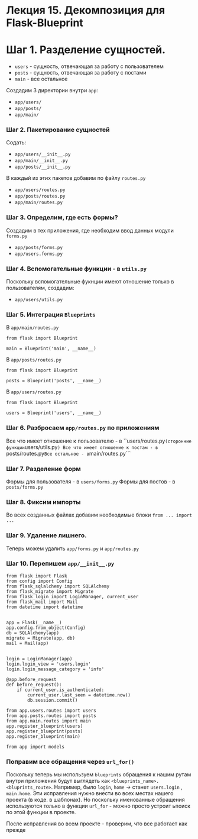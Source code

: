 # Лекция 15. Декомпозиция для Flask-Blueprint

# Шаг 1. Разделение сущностей.
* ```users``` - сущность, отвечающая за работу с пользователем
* ```posts``` - сущность, отвечающая за работу с постами
* ```main``` - все остальное

Создадим 3 директории внутри ```app```:
* ```app/users/```
* ```app/posts/```
* ```app/main/```

### Шаг 2. Пакетирование сущностей
Содать:
* ```app/users/__init__.py```
* ```app/main/__init__.py```
* ```app/posts/__init__.py```

В каждый из этих пакетов добавим по файлу ```routes.py```
* ```app/users/routes.py```
* ```app/posts/routes.py```
* ```app/main/routes.py```

### Шаг 3. Определим, где есть формы?
Создадим в тех приложения, где необходим ввод данных модули ```forms.py```
* ```app/posts/forms.py```
* ```app/users.forms.py```

### Шаг 4. Вспомогательные функции - в ```utils.py```
Поскольку вспомогательные фукнции имеют отношение только в пользователям, создадим:
* ```app/users/utils.py```


### Шаг 5. Интеграция ```Blueprints```
В ```app/main/routes.py```
```
from flask import Blueprint

main = Blueprint('main', __name__)
```

В ```app/posts/routes.py```
```
from flask import Blueprint

posts = Blueprint('posts', __name__)
```

В ```app/users/routes.py```
```
from flask import Blueprint

users = Blueprint('users', __name__)
```

### Шаг 6. Разбросаем ```app/routes.py``` по приложениям

Все что имеет отношение к пользователю - в ``users/routes.py``` (сторонние функции ```users/utils.py```)
Все что имеет отношение к постам - в ```posts/routes.py```
Все остальное - в ```main/routes.py```

### Шаг 7. Разделение форм
Формы для пользователя - в ```users/forms.py```
Формы для постов - в ```posts/forms.py```

### Шаг 8. Фиксим импорты
Во всех созданных файлах добавим необходимые блоки ```from ... import ...```

### Шаг 9. Удаление лишнего.
Теперь можем удалить ```app/forms.py``` и ```app/routes.py```

### Шаг 10. Перепишем ```app/__init__.py```
```
from flask import Flask
from config import Config
from flask_sqlalchemy import SQLAlchemy
from flask_migrate import Migrate
from flask_login import LoginManager, current_user
from flask_mail import Mail
from datetime import datetime


app = Flask(__name__)
app.config.from_object(Config)
db = SQLAlchemy(app)
migrate = Migrate(app, db)
mail = Mail(app)


login = LoginManager(app)
login.login_view = 'users.login'
login.login_message_category = 'info'

@app.before_request
def before_request():
    if current_user.is_authenticated:
        current_user.last_seen = datetime.now()
        db.session.commit()

from app.users.routes import users
from app.posts.routes import posts
from app.main.routes import main 
app.register_blueprint(users)
app.register_blueprint(posts)
app.register_blueprint(main)

from app import models

```

### Поправим все обращения через ```url_for()```
Поскольку теперь мы используем ```blueprints``` обращения к нашим рутам внутри приложения будут выглядеть как ```<blueprints_name>.<bluprints_route>```. Например, было ```login```, ```home``` -> станет ```users.login``` , ```main.home```. Эти исправления нужно внести во всех местах нашего проекта (в коде. в шаблонах). Но поскольку именованные обращения используются только в функции ```url_for``` - можно просто устроит ьпоиск по этой функции в проекте.

После исправления во всем проекте - проверим, что все работает как прежде